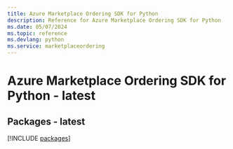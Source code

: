```yaml
---
title: Azure Marketplace Ordering SDK for Python
description: Reference for Azure Marketplace Ordering SDK for Python
ms.date: 05/07/2024
ms.topic: reference
ms.devlang: python
ms.service: marketplaceordering
---
```

# Azure Marketplace Ordering SDK for Python - latest
## Packages - latest
[!INCLUDE [packages](marketplace-ordering-index.md)]
